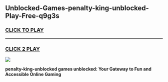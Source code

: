 
## Unblocked-Games-penalty-king-unblocked-Play-Free-q9g3s
<h3>
<a href="https://premium76.site?title=penalty-king-unblocked&ref=20M">CLICK TO PLAY</a></h3>
<hr>

<h3>
<a href="https://premium76.site?title=penalty-king-unblocked&ref=20M">CLICK 2 PLAY</a>
  
</h3>

<a href="https://premium76.site?title=penalty-king-unblocked&ref=19M"><img src="https://clearcache.store/games.png"></a>


**penalty-king-unblocked games unblocked: Your Gateway to Fun and Accessible Online Gaming**
